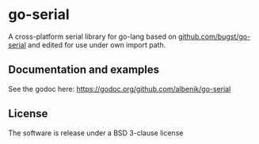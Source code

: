 # go-serial

A cross-platform serial library for go-lang based on [github.com/bugst/go-serial](https://github.com/bugst/go-serial) and  edited for use under own import path.

## Documentation and examples

See the godoc here: https://godoc.org/github.com/albenik/go-serial

## License

The software is release under a BSD 3-clause license
